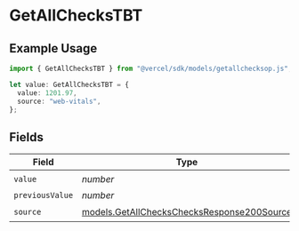 # GetAllChecksTBT

## Example Usage

```typescript
import { GetAllChecksTBT } from "@vercel/sdk/models/getallchecksop.js";

let value: GetAllChecksTBT = {
  value: 1201.97,
  source: "web-vitals",
};
```

## Fields

| Field                                                                                          | Type                                                                                           | Required                                                                                       | Description                                                                                    |
| ---------------------------------------------------------------------------------------------- | ---------------------------------------------------------------------------------------------- | ---------------------------------------------------------------------------------------------- | ---------------------------------------------------------------------------------------------- |
| `value`                                                                                        | *number*                                                                                       | :heavy_check_mark:                                                                             | N/A                                                                                            |
| `previousValue`                                                                                | *number*                                                                                       | :heavy_minus_sign:                                                                             | N/A                                                                                            |
| `source`                                                                                       | [models.GetAllChecksChecksResponse200Source](../models/getallcheckschecksresponse200source.md) | :heavy_check_mark:                                                                             | N/A                                                                                            |